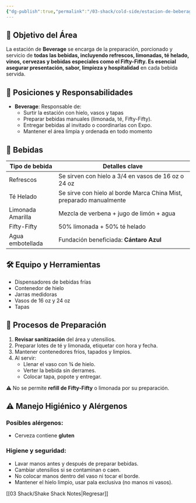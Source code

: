 ```yaml
---
{"dg-publish":true,"permalink":"/03-shack/cold-side/estacion-de-beberage/"}
---
```


## 🎯 Objetivo del Área
La estación de **Beverage** se encarga de la preparación, porcionado y servicio de **todas las bebidas, incluyendo refrescos, limonadas, té helado, vinos, cervezas y bebidas especiales como el Fifty-Fifty. Es esencial asegurar presentación, sabor, limpieza y hospitalidad** en cada bebida servida.
## 👥 Posiciones y Responsabilidades

- **Beverage**: Responsable de:
    - Surtir la estación con hielo, vasos y tapas
    - Preparar bebidas manuales (limonada, té, Fifty-Fifty).
    - Entregar bebidas al invitado o coordinarlas con Expo.
    - Mantener el área limpia y ordenada en todo momento
## 🥤 Bebidas

| Tipo de bebida    | Detalles clave                                                      |
| ----------------- | ------------------------------------------------------------------- |
| Refrescos         | Se sirven con hielo a 3/4 en vasos de 16 oz o 24 oz                 |
| Té Helado         | Se sirve con hielo al borde Marca China Mist, preparado manualmente |
| Limonada Amarilla | Mezcla de verbena + jugo de limón + agua                            |
| Fifty-Fifty       | 50% limonada + 50% té helado                                        |
| Agua embotellada  | Fundación beneficiada: **Cántaro Azul**                             |
## 🛠️ Equipo y Herramientas

- Dispensadores de bebidas frías
- Contenedor de hielo
- Jarras medidoras
- Vasos de 16 oz y 24 oz
- Tapas
## 🧪 Procesos de Preparación

1. **Revisar sanitización** del área y utensilios.
2. Preparar lotes de té y limonada, etiquetar con hora y fecha.
3. Mantener contenedores fríos, tapados y limpios.
4. Al servir:
    - Llenar el vaso con ¾ de hielo.
    - Verter la bebida sin derrames.
    - Colocar tapa, popote y entregar.

 ⚠️ No se permite **refill de Fifty-Fifty** o limonada por su preparación.
## ⚠️ Manejo Higiénico y Alérgenos
### Posibles alérgenos:
- Cerveza contiene **gluten**
### Higiene y seguridad:
- Lavar manos antes y después de preparar bebidas.
- Cambiar utensilios si se contaminan o caen.
- No colocar manos dentro del vaso ni tocar el borde.
- Mantener el hielo limpio, usar pala exclusiva (no manos ni vasos).

[[03 Shack/Shake Shack Notes\|Regresar]]

